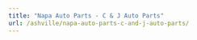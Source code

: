 ```yaml
---
title: "Napa Auto Parts - C & J Auto Parts"
url: /ashville/napa-auto-parts-c-and-j-auto-parts/
---
```


